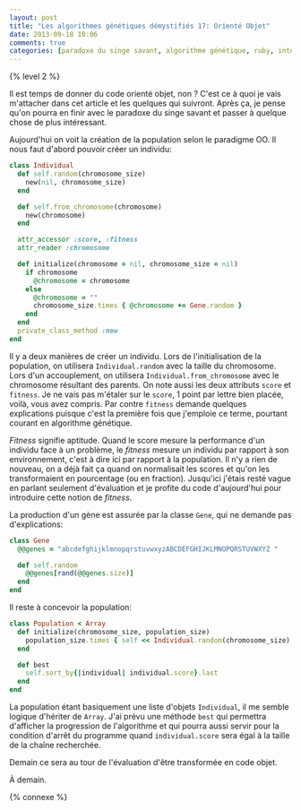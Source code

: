 ```yaml
---
layout: post
title: "Les algorithmes génétiques démystifiés 17: Orienté Objet"
date: 2013-09-18 10:06
comments: true
categories: [paradoxe du singe savant, algorithme génétique, ruby, intermédiaire]
---
```


{% level 2 %}

Il est temps de donner du code orienté objet, non ? C'est ce à quoi je vais
m'attacher dans cet article et les quelques qui suivront. Après ça, je
pense qu'on pourra en finir avec le paradoxe du singe savant et passer à
quelque chose de plus intéressant.

<!-- more -->

Aujourd'hui on voit la création de la population selon le paradigme OO.
Il nous faut d'abord pouvoir créer un individu:

``` ruby
class Individual
  def self.random(chromosome_size)
    new(nil, chromosome_size)
  end

  def self.from_chromosome(chromosome)
    new(chromosome)
  end

  attr_accessor :score, :fitness
  attr_reader :chromosome

  def initialize(chromosome = nil, chromosome_size = nil)
    if chromosome
      @chromosome = chromosome
    else
      @chromosome = ""
      chromosome_size.times { @chromosome += Gene.random }
    end
  end
  private_class_method :new
end
```

Il y a deux manières de créer un individu. Lors de l'initialisation de
la population, on utilisera `Individual.random` avec la taille du chromosome.
Lors d'un accouplement, on utilisera `Individual.from_chromosome` avec le
chromosome résultant des parents. On note aussi les deux attributs `score`
et `fitness`. Je ne vais pas m'étaler sur le `score`, 1 point par lettre
bien placée, voilà, vous avez compris. Par contre `fitness` demande
quelques explications puisque c'est la première fois que j'emploie ce terme,
pourtant courant en algorithme génétique.

*Fitness* signifie aptitude. Quand le score mesure la performance d'un
individu face à un problème, le *fitness* mesure un individu par rapport
à son environnement, c'est à dire ici par rapport à la population. Il n'y
a rien de nouveau, on a déjà fait ça quand on normalisait les scores et
qu'on les transformaient en pourcentage (ou en fraction). Jusqu'ici
j'étais resté vague en parlant seulement d'évaluation et je profite du
code d'aujourd'hui pour introduire cette notion de *fitness*.

La production d'un gène est assurée par la classe `Gene`, qui ne demande
pas d'explications:

``` ruby
class Gene
  @@genes = "abcdefghijklmnopqrstuvwxyzABCDEFGHIJKLMNOPQRSTUVWXYZ "

  def self.random
    @@genes[rand(@@genes.size)]
  end
end
```

Il reste à concevoir la population:

``` ruby
class Population < Array
  def initialize(chromosome_size, population_size)
    population_size.times { self << Individual.random(chromosome_size) }
  end

  def best
    self.sort_by{|individual| individual.score}.last
  end
end
```

La population étant basiquement une liste d'objets `Individual`, il me
semble logique d'hériter de `Array`. J'ai prévu une méthode `best` qui
permettra d'afficher la progression de l'algorithme et qui pourra aussi
servir pour la condition d'arrêt du programme quand `individual.score`
sera égal à la taille de la chaîne recherchée.

Demain ce sera au tour de l'évaluation d'être transformée en code objet.

À demain.

{% connexe %}

